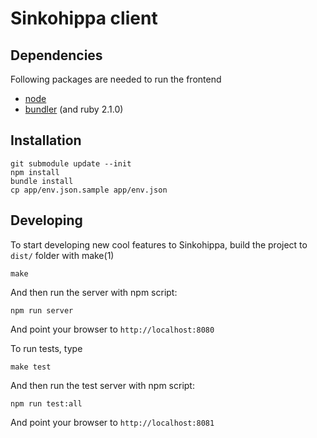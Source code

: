 Sinkohippa client
================

Dependencies
------------
Following packages are needed to run the frontend
* [node](http://nodejs.org/)
* [bundler](http://bundler.io/) (and ruby 2.1.0)

Installation
------------

```
git submodule update --init
npm install
bundle install
cp app/env.json.sample app/env.json
```

Developing
-------
To start developing new cool features to Sinkohippa, build the project to `dist/` folder with make(1)

```
make
```

And then run the server with npm script:

```
npm run server
```

And point your browser to `http://localhost:8080`

To run tests, type

```
make test
```

And then run the test server with npm script:

```
npm run test:all
```

And point your browser to `http://localhost:8081`

